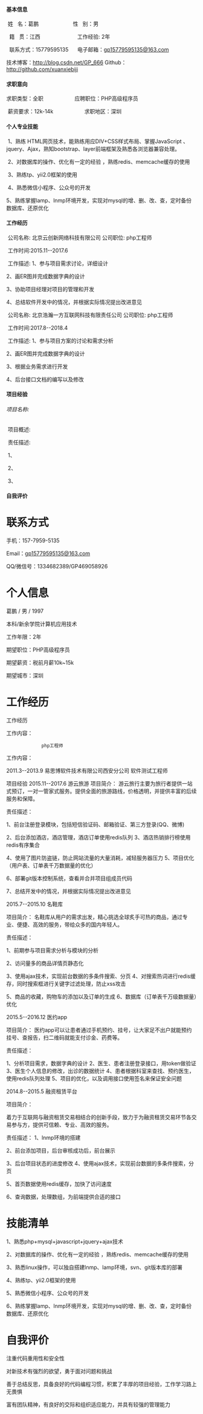 #### 基本信息

​ 姓   名：葛鹏                           性   别：男      

  籍   贯：江西                           工作经验: 2年

  联系方式：15779595135                   电子邮箱：gp15779595135@163.com
       
  技术博客：http://blog.csdn.net/GP_666            Github：http://github.com/xuanxiebiji

#### 求职意向

​求职类型：全职                        应聘职位：PHP高级程序员

 薪资要求：12k-14k                     求职地区：深圳

#### 个人专业技能

​	1、熟练 HTML网页技术，能熟练用应DIV+CSS样式布局、掌握JavaScript 、jquery、Ajax，熟知bootstrap、layer前端框架及熟悉各浏览器兼容处理。

​ 2、对数据库的操作、优化有一定的经验 ，熟练redis、memcache缓存的使用

​	3、熟练tp、yii2.0框架的使用

​	4、熟悉微信小程序、公众号的开发

​	5、熟练掌握lamp、lnmp环境开发，实现对mysql的增、删、改、查，定时备份数据库、还原优化

#### 工作经历

​	公司名称:  北京云创新网络科技有限公司                               公司职位: php工程师

​	工作时间:2015.11--2017.6

​	工作描述:
1、参与项目需求讨论，详细设计

2、画ER图并完成数据字典的设计

3、协助项目经理对项目的管理和开发

4、总结软件开发中的情况，并根据实际情况提出改进意见

​	公司名称:  北京浩瀚一方互联网科技有限责任公司                        公司职位: php工程师

​	工作时间:2017.8--2018.4

​	工作描述:
1、参与项目方案的讨论和需求分析

2、画ER图并完成数据字典的设计

3、根据业务需求进行开发

4、后台接口文档的编写以及修改

#### 项目经验

######           项目名称:

​	  项目概述:

​	  责任描述:

​		1、

​		2、

​		3、

#### 自我评价




联系方式
=============

手机：157-7959-5135

Email：gp15779595135@163.com

QQ/微信号：1334682389/GP469058926

个人信息
=============

葛鹏  / 男 / 1997

本科/新余学院计算机应用技术

工作年限：2年



期望职位：PHP高级程序员

期望薪资：税前月薪10k~15k

期望城市：深圳

工作经历
=============
工作经历

        

工作内容：


         	     php工程师

工作内容：



  2011.3--2013.9      易思博软件技术有限公司西安分公司    软件测试工程师

项目经验
  2015.11--2017.6	       游云旅游
项目简介：
游云旅行主要为旅行者提供一站式预订，一对一管家式服务。提供全面的旅游路线，价格透明，并提供丰富的后续服务和保障。

责任描述：

1、前台注册登录模块，包括短信验证码、邮箱验证、第三方登录(QQ、微博)

2、后台添加酒店，酒店管理，酒店订单使用redis队列
3、酒店热销排行榜使用redis有序集合

4、使用了图片防盗链，防止网站流量的大量消耗，减轻服务器压力
5、项目优化（用户表、订单表千万数据量的优化）

6、部署git版本控制系统，查看并合并项目组成员代码

7、总结开发中的情况，并根据实际情况提出改进意见

  2015.7--2015.10	      名鞋库

项目简介：
名鞋库从用户的需求出发，精心挑选全球炙手可热的商品，通过专业、便捷、高效的服务，带给众多的国内年轻人。

责任描述：

1、前期参与项目需求分析与模块的分析

2、访问量多的商品详情页静态化

3、使用ajax技术，实现前台数据的多条件搜索、分页
4、对搜索热词进行redis缓存，同时搜索框进行关键字过滤处理，防止xss攻击

5、商品的收藏，购物车的添加以及订单的生成
6、数据库（订单表千万级数据量）优化

  2015.5--2016.12        医约app

项目简介：
医约app可以让患者通过手机预约、挂号，让大家足不出户就能预约挂号、查报告，扫二维码就能支付诊金、药费等。

责任描述：

1、分析项目需求，数据字典的设计
2、医生、患者注册登录接口，用token做验证
3、医生个人信息的修改，出诊的数据统计
4、患者根据科室来查找、预约医生，使用redis队列处理
5、项目的优化，以及调用接口使用签名来保证安全问题


  2014.8--2015.5	      融资租赁平台

项目简介：

着力于互联网与融资租赁交易相结合的创新手段，致力于为融资租赁交易环节各交易参与方，提供可信赖、专业、高效的服务。

责任描述：
1、lnmp环境的搭建

2、前台添加项目，后台审核成功后，前台展示

3、后台项目状态的进度修改
4、使用ajax技术，实现前台数据的多条件搜索，分页

5、首页数据使用redis缓存，加快了访问速度

6、查询数据，处理数组，为前端提供合适的接口


技能清单
=============

1、熟悉php+mysql+javascript+jquery+ajax技术

2、对数据库的操作、优化有一定的经验 ，熟练redis、memcache缓存的使用

3、熟悉linux操作，可以独自搭建lnmp、lamp环境，svn、git版本库的部署

4、熟练tp、yii2.0框架的使用

5、熟悉微信小程序、公众号的开发

6、熟练掌握lamp、lnmp环境开发，实现对mysql的增、删、改、查，定时备份数据库、还原优化

自我评价
=============
注重代码重用性和安全性

对新技术有强烈的欲望，勇于面对问题和挑战

善于总结反思，具备良好的代码编程习惯，积累了丰厚的项目经验，工作学习路上无畏惧

富有团队精神，有良好的交际和组织适应能力，并具有较强的管理能力
